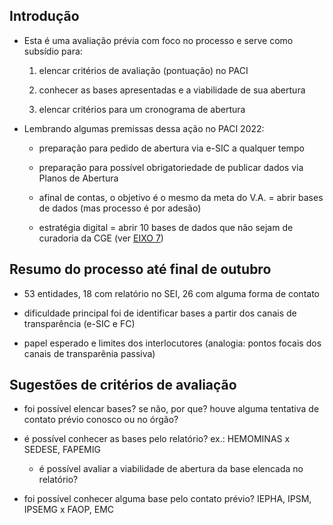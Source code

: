 ## Introdução

- Esta é uma avaliação prévia com foco no processo e serve como subsídio para:

	1. elencar critérios de avaliação (pontuação) no PACI

	2. conhecer as bases apresentadas e a viabilidade de sua abertura

	3. elencar critérios para um cronograma de abertura 

- Lembrando algumas premissas dessa ação no PACI 2022:

	- preparação para pedido de abertura via e-SIC a qualquer tempo 

	- preparação para possível obrigatoriedade de publicar dados via Planos de Abertura 

	- afinal de contas, o objetivo é o mesmo da meta do V.A. = abrir bases de dados (mas processo é por adesão)

	- estratégia digital = abrir 10 bases de dados que não sejam de curadoria da CGE (ver [EIXO 7](https://planejamento.mg.gov.br/pagina/gestao-governamental/gestao-de-ti/politica-de-tic))

## Resumo do processo até final de outubro

- 53 entidades, 18 com relatório no SEI, 26 com alguma forma de contato

- dificuldade principal foi de identificar bases a partir dos canais de transparência (e-SIC e FC)

- papel esperado e limites dos interlocutores (analogia: pontos focais dos canais de transparênia passiva)

## Sugestões de critérios de avaliação

- foi possível elencar bases? se não, por que? houve alguma tentativa de contato prévio conosco ou no órgão?

- é possível conhecer as bases pelo relatório? ex.: HEMOMINAS x SEDESE, FAPEMIG
  - é possível avaliar a viabilidade de abertura da base elencada no relatório? 

- foi possível conhecer alguma base pelo contato prévio? IEPHA, IPSM, IPSEMG x FAOP, EMC 